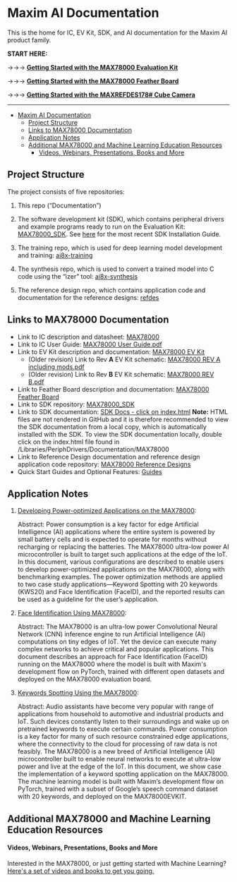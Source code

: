 # Maxim AI Documentation

This is the home for IC, EV Kit, SDK, and AI documentation for the Maxim AI product family.

**START HERE:**

->->-> **[Getting Started with the MAX78000 Evaluation Kit](./MAX78000_Evaluation_Kit/README.md)**

->->-> **[Getting Started with the MAX78000 Feather Board](./MAX78000_Feather/README.md)**

->->-> **[Getting Started with the MAXREFDES178# Cube Camera](https://github.com/MaximIntegratedAI/refdes/blob/main/maxrefdes178)**

-----
- [Maxim AI Documentation](#maxim-ai-documentation)
  - [Project Structure](#project-structure)
  - [Links to MAX78000 Documentation](#links-to-max78000-documentation)
  - [Application Notes](#application-notes)
  - [Additional MAX78000 and Machine Learning Education Resources](#additional-max78000-and-machine-learning-education-resources)
      - [Videos, Webinars, Presentations, Books and More](#videos-webinars-presentations-books-and-more)

## Project Structure

The project consists of five repositories:

1. This repo (“Documentation”)

2. The software development kit (SDK), which contains peripheral drivers and example programs ready to run on the Evaluation Kit:
   [MAX78000_SDK](https://github.com/MaximIntegratedAI/MAX78000_SDK). See [here](https://www.maximintegrated.com/en/design/technical-documents/userguides-and-manuals/7/7219.html) for the most recent SDK Installation Guide.
   
3. The training repo, which is used for deep learning model development and training:
   [ai8x-training](https://github.com/MaximIntegratedAI/ai8x-training)
   
4. The synthesis repo, which is used to convert a trained model into C code using the “izer” tool:
   [ai8x-synthesis](https://github.com/MaximIntegratedAI/ai8x-synthesis)
   
5. The reference design repo, which contains application code and documentation for the reference designs:
   [refdes](https://github.com/MaximIntegratedAI/refdes)

   

## Links to MAX78000 Documentation 

* Link to IC description and datasheet: [MAX78000](https://www.maximintegrated.com/en/products/microcontrollers/MAX78000.html)
* Link to IC User Guide: [MAX78000 User Guide.pdf](https://pdfserv.maximintegrated.com/en/an/ug7456.pdf)
* Link to EV Kit description and documentation: [MAX78000 EV Kit](https://www.maximintegrated.com/en/products/microcontrollers/MAX78000EVKIT.html)
  * (Older revision) Link to Rev **A** EV Kit schematic: [MAX78000 REV A including mods.pdf](./MAX78000_Evaluation_Kit/MAX78000%20REV%20A%20including%20mods.pdf)
  * (Older revision) Link to Rev **B** EV Kit schematic: [MAX78000 REV B.pdf](./MAX78000_Evaluation_Kit/MAX78000%20REV%20B.pdf)
* Link to Feather Board description and documentation: [MAX78000 Feather Board](https://www.maximintegrated.com/en/products/microcontrollers/MAX78000FTHR.html)
* Link to SDK repository: [MAX78000_SDK](https://github.com/MaximIntegratedAI/MAX78000_SDK)
* Link to SDK documentation: [SDK Docs - click on index.html](https://github.com/MaximIntegratedAI/MAX78000_SDK/blob/master/Libraries/PeriphDrivers/Documentation/MAX78000)  **Note:** HTML files are not rendered in GitHub and it is therefore recommended to view the SDK documentation from a local copy, which is automatically installed with the SDK.  To view the SDK documentation locally, double click on the index.html file found in /Libraries/PeriphDrivers/Documentation/MAX78000
* Link to Reference Design documentation and reference design application code repository: [MAX78000 Reference Designs](https://github.com/MaximIntegratedAI/refdes) 
* Quick Start Guides and Optional Features: [Guides](Guides)

## Application Notes

1. [Developing Power-optimized Applications on the MAX78000](https://www.maximintegrated.com/en/design/technical-documents/app-notes/7/7417.html): 

   Abstract: Power consumption is a key factor for edge Artificial Intelligence (AI) applications where the entire system is powered by small battery cells and is expected to operate for months without recharging or replacing the batteries. The MAX78000 ultra-low power AI microcontroller is built to target such applications at the edge of the IoT. In this document, various configurations are described to enable users to develop power-optimized applications on the MAX78000, along with benchmarking examples. The power optimization methods are applied to two case study applications—Keyword Spotting with 20 keywords (KWS20) and Face Identification (FaceID), and the reported results can be used as a guideline for the user’s application.

2. [Face Identification Using MAX78000](https://www.maximintegrated.com/en/design/technical-documents/app-notes/7/7364.html):

   Abstract: The MAX78000 is an ultra-low power Convolutional Neural Network (CNN) inference engine to run Artificial Intelligence (AI) computations on tiny edges of IoT. Yet the device can execute many complex networks to achieve critical and popular applications. This document describes an approach for Face Identification (FaceID) running on the MAX78000 where the model is built with Maxim's development flow on PyTorch, trained with different open datasets and deployed on the MAX78000 evaluation board.

3. [Keywords Spotting Using the MAX78000](https://www.maximintegrated.com/en/design/technical-documents/app-notes/7/7359.html):

   Abstract: Audio assistants have become very popular with range of applications from household to automotive and industrial products and IoT. Such devices constantly listen to their surroundings and wake up on pretrained keywords to execute certain commands. Power consumption is a key factor for many of such resource constrained edge applications, where the connectivity to the cloud for processing of raw data is not feasibly. The MAX78000 is a new breed of Artificial Intelligence (AI) microcontroller built to enable neural networks to execute at ultra-low power and live at the edge of the IoT. In this document, we show case the implementation of a keyword spotting application on the MAX78000. The machine learning model is built with Maxim’s development flow on PyTorch, trained with a subset of Google’s speech command dataset with 20 keywords, and deployed on the MAX78000EVKIT.

   

## Additional MAX78000 and Machine Learning Education Resources

#### Videos, Webinars, Presentations, Books and More

Interested in the MAX78000, or just getting started with Machine Learning? [Here's a set of videos and books to get you going.](./learning/README.md)
